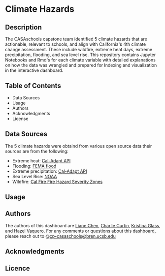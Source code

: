 # Climate Hazards

## Description
The CASAschools capstone team identified 5 climate hazards that are actionable, relevant to schools, and align with California's 4th climate change assessment. These include wildfire, extreme heat days, extreme precipitation, flooding, and sea level rise. This repository contains Jupyter Notebooks and Rmd's for each climate variable with detailed explanations on how the data was wrangled and prepared for Indexing and visualization in the interactive dashboard. 

## Table of Contents
- Data Sources
- Usage
- Authors
- Acknowledgments
- License
  
## Data Sources
The 5 climate hazards were obtaind from various open source data their sources are from the following:
- Extreme heat: [Cal-Adapt API](https://github.com/berkeley-gif/caladapt-docs)
- Flooding: [FEMA flood](https://hazards-fema.maps.arcgis.com/apps/webappviewer/index.html?id=8b0adb51996444d4879338b5529aa9cd)
- Extreme precipitation: [Cal-Adapt API](https://github.com/berkeley-gif/caladapt-docs)
- Sea Level Rise: [NOAA](https://www.climate.gov/maps-data/dataset/sea-level-rise-map-viewer)
- Wildfire: [Cal Fire Fire Hazard Severity Zones](https://osfm.fire.ca.gov/what-we-do/community-wildfire-preparedness-and-mitigation/fire-hazard-severity-zones/fire-hazard-severity-zones-maps)




## Usage



## Authors 
The authors of this dashboard are [Liane Chen](https://github.com/lchenhub), [Charlie Curtin](https://github.com/charliecurtin1), [Kristina Glass](https://github.com/kristinaglass), and [Hazel Vaquero](https://github.com/hazelvaq). For any comments or questions about this dashboard, please reach out to @cp-casaschools@bren.ucsb.edu
## Acknowledgments


## Licence


